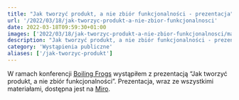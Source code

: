 ```yaml
---
title: "Jak tworzyć produkt, a nie zbiór funkcjonalności - prezentacja"
url: '/2022/03/18/jak-tworzyc-produkt-a-nie-zbior-funkcjonalnosci'
date: 2022-03-18T09:59:30+01:00
images: ['2022/03/18/jak-tworzyc-produkt-a-nie-zbior-funkcjonalnosci/main.jpg']
description: "Jak tworzyć produkt, a nie zbiór funkcjonalności - prezentacja"
category: 'Wystąpienia publiczne'
aliases: ['/jak-tworzyc-produkt']
---
```

W ramach konferencji [Boiling Frogs](https://2022.boilingfrogs.pl/) wystąpiłem z prezentacją “Jak tworzyć produkt, a nie zbiór funkcjonalności”. Prezentacja, wraz ze wszystkimi materiałami, dostępna jest na [Miro](https://miro.com/app/board/uXjVOU1aRqc=/).